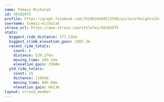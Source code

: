 ```yaml
---
name: Tomasz Michalak
id: 50102075
profile: https://graph.facebook.com/3528616460513590/picture?height=256&width=256
username: tomasz-michalak
strava_url: https://www.strava.com/athletes/50102075
stats:
  biggest_ride_distance: 177.13km
  biggest_climb_elevation_gain: 1987.2m
  recent_ride_totals:
    count: 6
    distance: 539.27km
    moving_time: 26h 54m
    elevation_gain: 3368m
  ytd_ride_totals:
    count: 25
    distance: 1145km
    moving_time: 60h 04m
    elevation_gain: 6613m
layout: strava_member
--- 
```

